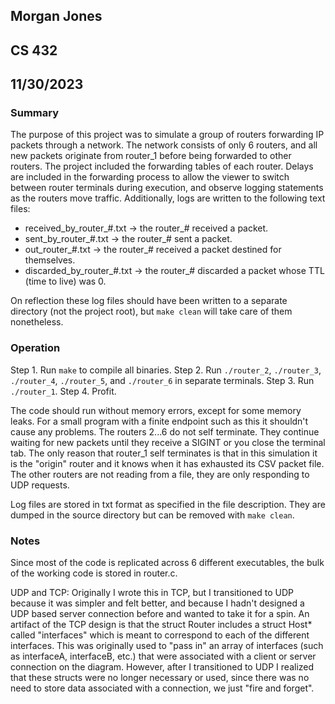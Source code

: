 ## Morgan Jones
## CS 432
## 11/30/2023

### Summary
The purpose of this project was to simulate a group of routers forwarding IP packets through a network. The network consists of only 6 routers, and all new packets originate from router_1 before being forwarded to other routers. The project included the forwarding tables of each router. Delays are included in the forwarding process to allow the viewer to switch between router terminals during execution, and observe logging statements as the routers move traffic. Additionally, logs are written to the following text files: 
- received_by_router_#.txt -> the router_# received a packet.
- sent_by_router_#.txt -> the router_# sent a packet.
- out_router_#.txt -> the router_# received a packet destined for themselves.
- discarded_by_router_#.txt -> the router_# discarded a packet whose TTL (time to live) was 0.

On reflection these log files should have been written to a separate directory (not the project root), but `make clean` will take care of them nonetheless.

### Operation
Step 1. Run `make` to compile all binaries.
Step 2. Run `./router_2`, `./router_3`, `./router_4`, `./router_5`, and `./router_6` in separate terminals.
Step 3. Run `./router_1`.
Step 4. Profit.

The code should run without memory errors, except for some memory leaks. For a small program with a finite endpoint such as this it shouldn't cause any problems.
The routers 2...6 do not self terminate. They continue waiting for new packets until they receive a SIGINT or you close the terminal tab. The only reason that router_1 self terminates is that in this simulation it is the "origin" router and it knows when it has exhausted its CSV packet file. The other routers are not reading from a file, they are only responding to UDP requests.

Log files are stored in txt format as specified in the file description. They are dumped in the source directory but can be removed with `make clean`.

### Notes
Since most of the code is replicated across 6 different executables, the bulk of the working code is stored in router.c.

UDP and TCP: Originally I wrote this in TCP, but I transitioned to UDP because it was simpler and felt better, and because I hadn't designed a UDP based server connection before and wanted to take it for a spin. An artifact of the TCP design is that the struct Router includes a struct Host* called "interfaces" which is meant to correspond to each of the different interfaces. This was originally used to "pass in" an array of interfaces (such as interfaceA, interfaceB, etc.) that were associated with a client or server connection on the diagram. However, after I transitioned to UDP I realized that these structs were no longer necessary or used, since there was no need to store data associated with a connection, we just "fire and forget".
